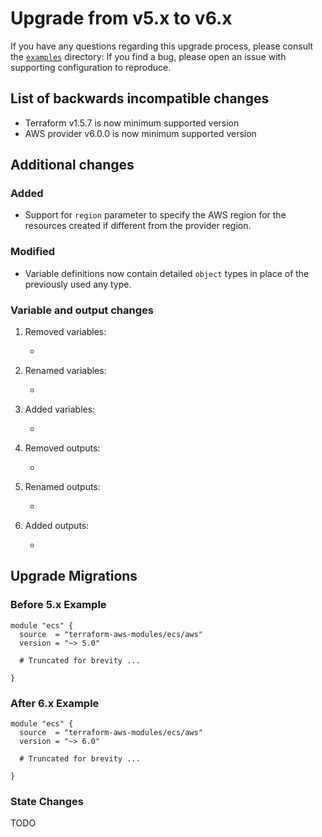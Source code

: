 # Upgrade from v5.x to v6.x

If you have any questions regarding this upgrade process, please consult the [`examples`](https://github.com/terraform-aws-modules/terraform-aws-ecs/tree/master/examples) directory:
If you find a bug, please open an issue with supporting configuration to reproduce.

## List of backwards incompatible changes

- Terraform v1.5.7 is now minimum supported version
- AWS provider v6.0.0 is now minimum supported version

## Additional changes

### Added

- Support for `region` parameter to specify the AWS region for the resources created if different from the provider region.

### Modified

- Variable definitions now contain detailed `object` types in place of the previously used any type.

### Variable and output changes

1. Removed variables:

    -

2. Renamed variables:

    -

3. Added variables:

    -

4. Removed outputs:

    -

5. Renamed outputs:

    -

6. Added outputs:

    -

## Upgrade Migrations

### Before 5.x Example

```hcl
module "ecs" {
  source  = "terraform-aws-modules/ecs/aws"
  version = "~> 5.0"

  # Truncated for brevity ...

}
```

### After 6.x Example

```hcl
module "ecs" {
  source  = "terraform-aws-modules/ecs/aws"
  version = "~> 6.0"

  # Truncated for brevity ...

}
```

### State Changes

TODO
